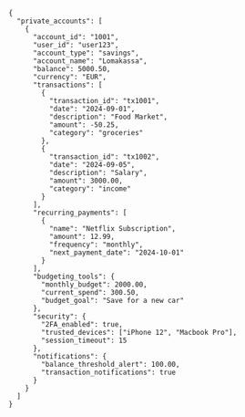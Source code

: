     {
      "private_accounts": [
        {
          "account_id": "1001",
          "user_id": "user123",
          "account_type": "savings",
          "account_name": "Lomakassa",
          "balance": 5000.50,
          "currency": "EUR",
          "transactions": [
            {
              "transaction_id": "tx1001",
              "date": "2024-09-01",
              "description": "Food Market",
              "amount": -50.25,
              "category": "groceries"
            },
            {
              "transaction_id": "tx1002",
              "date": "2024-09-05",
              "description": "Salary",
              "amount": 3000.00,
              "category": "income"
            }
          ],
          "recurring_payments": [
            {
              "name": "Netflix Subscription",
              "amount": 12.99,
              "frequency": "monthly",
              "next_payment_date": "2024-10-01"
            }
          ],
          "budgeting_tools": {
            "monthly_budget": 2000.00,
            "current_spend": 300.50,
            "budget_goal": "Save for a new car"
          },
          "security": {
            "2FA_enabled": true,
            "trusted_devices": ["iPhone 12", "Macbook Pro"],
            "session_timeout": 15
          },
          "notifications": {
            "balance_threshold_alert": 100.00,
            "transaction_notifications": true
          }
        }
      ]
    }
    
